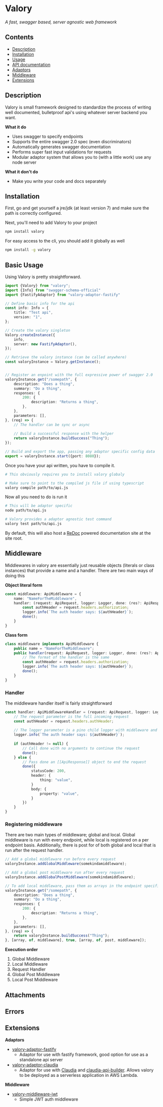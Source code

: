# Valory
*A fast, swagger based, server agnostic web framework*

## Contents
* [Description](#description)
* [Installation](#installation)
* [Usage](#basic-usage)
* [API documentation](http://valory-docs.s3-website-us-east-1.amazonaws.com)
* [Adaptors](#adaptors)
* [Middleware](#middleware)
* [Extensions](#extensions)

## Description
Valory is small framework designed to standardize the process of writing well documented, bulletproof api's using whatever server backend you want. 

**What it do**
* Uses swagger to specify endpoints
* Supports the entire swagger 2.0 spec (even discriminators)
* Automatically generates swagger documentation
* Performs super fast input validations for requests
* Modular adaptor system that allows you to (with a little work) use any node server

**What it don't do**
* Make you write your code and docs separately

## Installation
First, go and get yourself a jre/jdk (at least version 7) and make sure the path is correctly configured.

Next, you'll need to add Valory to your project
```bash
npm install valory
```
For easy access to the cli, you should add it globally as well
```bash
npm install -g valory
```

## Basic Usage
Using Valory is pretty straightforward.
```typescript
import {Valory} from "valory";
import {Info} from "swagger-schema-official"
import {FastifyAdaptor} from "valory-adaptor-fastify"

// Define basic info for the api
const info: Info = {
	title: "Test api",
	version: "1",
};

// Create the valory singleton
Valory.createInstance({
    info,
    server: new FastifyAdaptor(),
});

// Retrieve the valory instance (can be called anywhere)
const valoryInstance = Valory.getInstance();


// Register an enpoint with the full expressive power of swagger 2.0
valoryInstance.get("/somepath", {
	description: "Does a thing",
	summary: "Do a thing",
	responses: {
		200: {
			description: "Returns a thing",
		},
	},
	parameters: [],
}, (req) => {
	// The handler can be sync or async
	
	// Build a successful response with the helper
	return valoryInstance.buildSuccess("Thing");
});

// Build and export the app, passing any adaptor specific config data
export = valoryInstance.start({port: 8080});
```

Once you have your api written, you have to compile it.
```bash
# This obviously requires you to install valory globaly

# Make sure to point to the compiled js file if using typescript
valory compile path/to/api.js
```

Now all you need to do is run it
```bash
# This will be adaptor specific
node path/to/api.js

# Valory provides a adaptor agnostic test command
valory test path/to/api.js
```

By default, this will also host a [ReDoc](https://www.npmjs.com/package/redoc) powered documentation site at the site root.

## Middleware
Middlewares in valory are essentially just reusable objects (literals or class instances) that provide a name and a handler. There are two main ways of doing this

**Object literal form**
```typescript
const middleware: ApiMiddleware = {
	name: "NameForTheMiddleware",
	handler: (request: ApiRequest, logger: Logger, done: (res?: ApiResponse) => void) => {
		const authHeader = request.headers.authorization;
		logger.info(`The auth header says: ${authHeader}`);
		done();
	}
} 
```
**Class form**
```typescript
class middleware implements ApiMiddleware {
	public name = "NameForTheMiddleware";
	public handler(request: ApiRequest, logger: Logger, done: (res?: ApiResponse) => void) {
		// The format of the handler is the same
		const authHeader = request.headers.authorization;
		logger.info(`The auth header says: ${authHeader}`);
		done();
	}
}
```

### Handler
The middleware handler itself is fairly straightforward
```typescript
const handler: ApiMiddlewareHandler = (request: ApiRequest, logger: Logger, done: (res?: ApiResponse) => void) => {
	// The request parameter is the full incoming request
	const authHeader = request.headers.authHeader;
	
	// The logger parameter is a pino child logger with middleware and request specific metadata already attached
	logger.info(`The auth header says: ${authHeader}`);
	
	if (authHeader != null) {
		// Call done with no arguments to continue the request
		done();
	} else {
		// Pass done an [[ApiResponse]] object to end the request
		done({
			statusCode: 200,
			header: {
				thing: "value",
			}
			body: {
				property: "value",
			}
		})
	}
}
```

### Registering middleware
There are two main types of middleware; global and local. Global middleware is run with every endpoint, while local is registered on a per endpoint basis.  Additionally, there is post for of both global and local that is run after the request handler.

```typescript
// Add a global middleware run before every request
valoryInstance.addGlobalMiddleware(somekindamiddleware);

// Add a global post middleware run after every request
valoryInstance.addGlobalPostMiddleware(somekindamiddleware);

// To add local middleware, pass them as arrays in the endpoint specification 
valoryInstance.get("/somepath", {
	description: "Does a thing",
	summary: "Do a thing",
	responses: {
		200: {
			description: "Returns a thing",
		},
	},
	parameters: [],
}, (req) => {
	return valoryInstance.buildSuccess("Thing");
}, [array, of, middleware], true, [array, of, post, middleware]);
```

**Execution order**
1. Global Middleware
2. Local Middleware
3. Request Handler
4. Global Post Middleware
5. Local Post Middleware

## Attachments


## Errors

## Extensions

**Adaptors**
* [valory-adaptor-fastify](https://www.npmjs.com/package/valory-adaptor-fastify)
    * Adaptor for use with fastify framework, good option for use as a standalone api server
* [valory-adaptor-claudia](https://www.npmjs.com/package/valory-adaptor-claudia)
    * Adaptor for use with [Claudia](https://www.npmjs.com/package/claudia) and [claudia-api-builder](https://www.npmjs.com/package/claudia-api-builder). Allows valory to be deployed as a serverless application in AWS Lambda.

**Middleware**
* [valory-middleware-jwt](https://www.npmjs.com/package/valory-middleware-jwt)
    * Simple JWT auth middleware